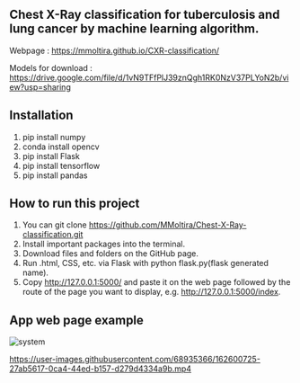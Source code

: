 ## Chest X-Ray classification for tuberculosis and lung cancer by machine learning algorithm. 
Webpage : https://mmoltira.github.io/CXR-classification/

Models for download : https://drive.google.com/file/d/1vN9TFfPlJ39znQgh1RK0NzV37PLYoN2b/view?usp=sharing

## Installation

   1. pip install numpy
   2. conda install opencv
   3. pip install Flask
   4. pip install tensorflow
   5. pip install pandas

## How to run this project
1. You can git clone https://github.com/MMoltira/Chest-X-Ray-classification.git
2. Install important packages into the terminal.
3. Download files and folders on the GitHub page.
4. Run .html, CSS, etc. via Flask with python flask.py(flask generated name).
5. Copy http://127.0.0.1:5000/ and paste it on the web page followed by the route of the page you want to display, e.g. http://127.0.0.1:5000/index.

## App web page example
![system](https://user-images.githubusercontent.com/68935366/162600708-55053fa1-2023-422a-850a-72a479ea6f0f.png)


https://user-images.githubusercontent.com/68935366/162600725-27ab5617-0ca4-44ed-b157-d279d4334a9b.mp4



